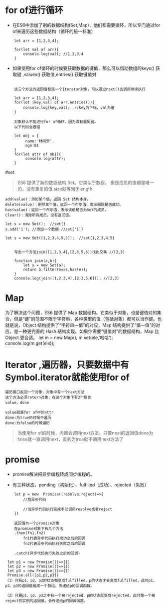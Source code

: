 # for of进行循环
* 在ES6中添加了别的数据结构(Set,Map)，他们都需要循环，所以专门通过for of来遍历这些数据结构（循环的统一标准）

```
    let arr = [1,2,3,4];
        
    for(let val of arr){
        console.log(val); //1,2,3,4
    }

```

* 如果使用for of循环的时候要获取数据的键值，那么可以借助数组的keys() 获取键 ,values() 获取值,entries() 获取键值对

```

    这三个方法的返回值都是一个Iterator对象，可以通过next()去调用继续执行

    let arr = [1,2,3,4];
    for(let [key,val] of arr.entries()){
        console.log(key,val);  //key为下标，val为值
    }

```

```
    对象默认不能进行for of循环，因为没有遍历器。
    以下代码会报错
    
    let obj = {
         name:'林同贺',
         age:81
    }
    for(let attr of obj){
         console.log(attr);
    }
```

#set
> ES6 提供了新的数据结构 Set。它类似于数组，
    但是成员的值都是唯一的，没有重复的值
    size就等同于length

    add(value)：添加某个值，返回 Set 结构本身。
    delete(value)：删除某个值，返回一个布尔值，表示删除是否成功。
    has(value)：返回一个布尔值，表示该值是否为Set的成员。
    clear()：清除所有成员，没有返回值。

    let s = new Set();  //set{}
    s.add('1'); //添加一个数据 //set{'1'}

    let s = new Set([1,2,3,4,5,5]);  //set{1,2,3,4,5}

```

    写出一个方法join([1,2,3,4],[2,3,5,6])找出交集 //[2,3]
    
    function join(a,b){
        let s = new Set(a);
        return b.filter(e=>s.has(e));
    }
    console.log(join([1,2,3,4],[2,3,5,6])); //[2,3]
```
    


# Map
为了解决这个问题，ES6 提供了 Map 数据结构。它类似于对象，也是键值对的集合，但是“键”的范围不限于字符串，各种类型的值（包括对象）都可以当作键。也就是说，Object 结构提供了“字符串—值”的对应，Map 结构提供了“值—值”的对应，是一种更完善的 Hash 结构实现。如果你需要“键值对”的数据结构，Map 比 Object 更合适。
    let m = new Map();
    m.set(ele,'哈哈');
    console.log(m.get(ele));

#  Iterator ,遍历器，只要数据中有Symbol.iterator就能使用for of
    遍历接口返回一个对象，对象中有一个next方法
    这个方法必须return对象，在这个对象下有2个属性
    value，done

    value就是for of中的attr
    done:为true的时候不遍历
    done:为false的时候遍历

> 当使用for of的时候，内部会调用next方法，只要next的返回值done为false就一直调用next，直到为true就不调用next方法了

# promise

* promise解决把异步编程转成同步编程的。

* 有三种状态，pending（初始化）、fulfilled（成功）、rejected（失败）

```
    let p = new  Promise((resolve,reject)=>{
        //放异步代码

        //当异步代码执行完成手动调用resolve或者reject
    })

    返回值为一个promise对象
    在promise对象下有几个方法
    .then(fn1,fn2)  
        fn1代表异步代码执行成功之后的回调
        fn2代表异步代码执行失败之后的回调

    .catch(异步代码执行失败之后的回调)

 let p1 = new Promise(()=>{})
 let p2 = new Promise(()=>{})
 let p3 = new Promise(()=>{})
 Promise.all([p1,p2,p3])
（1）只有p1、p2、p3的状态都变成fulfilled，p的状态才会变成fulfilled，此时p1、p2、p3的返回值组成一个数组，传递给p的回调函数。

（2）只要p1、p2、p3之中有一个被rejected，p的状态就变成rejected，此时第一个被reject的实例的返回值，会传递给p的回调函数。

```